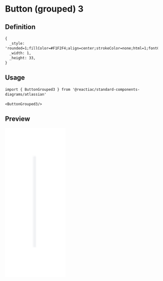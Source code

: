 # Button (grouped) 3

## Definition

```
{
  _style: 'rounded=1;fillColor=#F1F2F4;align=center;strokeColor=none;html=1;fontColor=#596780;fontSize=12;whiteSpace=wrap;',
  _width: 1,
  _height: 33,
}
```

## Usage

```
import { ButtonGrouped3 } from '@reactiac/standard-components-diagrams/atlassian'

<ButtonGrouped3/>
```

## Preview

<img src="./button-grouped-3.png" width="200"/>

